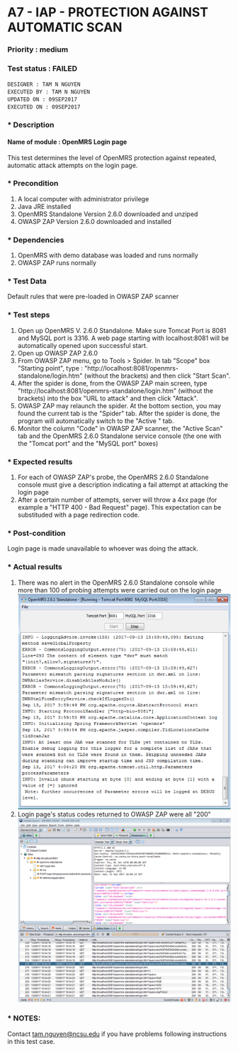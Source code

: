 # A7 - IAP - PROTECTION AGAINST AUTOMATIC SCAN
### Priority : medium
### Test status : FAILED
`DESIGNER : TAM N NGUYEN` <br/>
`EXECUTED BY : TAM N NGUYEN` <br/>
`UPDATED ON : 09SEP2017` <br/>
`EXECUTED ON : 09SEP2017` <br/>

### * Description
#### Name of module : OpenMRS Login page
This test determines the level of OpenMRS protection against repeated, automatic attack attempts on the login page.

### * Precondition
1. A local computer with administrator privilege
2. Java JRE installed
3. OpenMRS Standalone Version 2.6.0 downloaded and unziped
4. OWASP ZAP Version 2.6.0 downloaded and installed

### * Dependencies
1. OpenMRS with demo database was loaded and runs normally
2. OWASP ZAP runs normally

### * Test Data
Default rules that were pre-loaded in OWASP ZAP scanner

### * Test steps
1. Open up OpenMRS V. 2.6.0 Standalone. Make sure Tomcat Port is 8081 and MySQL port is 3316. A web page starting with localhost:8081 will be automatically opened upon successful start.
2. Open up OWASP ZAP 2.6.0
3. From OWASP ZAP menu, go to Tools > Spider. In tab "Scope" box "Starting point", type : "http://localhost:8081/openmrs-standalone/login.htm" (without the brackets) and then click "Start Scan".
4. After the spider is done, from the OWASP ZAP main screen, type "http://localhost:8081/openmrs-standalone/login.htm" (without the brackets) into the box "URL to attack" and then click "Attack".
5. OWASP ZAP may relaunch the spider. At the bottom section, you may found the current tab is the "Spider" tab. After the spider is done, the program will automatically switch to the "Active " tab.
6. Monitor the column "Code" in OWASP ZAP scanner, the "Active Scan" tab and the OpenMRS 2.6.0 Standalone service console (the one with the "Tomcat port" and the "MySQL port" boxes)

### * Expected results
1. For each of OWASP ZAP's probe, the OpenMRS 2.6.0 Standalone console must give a description indicating a fail attempt at attacking the login page
2. After a certain number of attempts, server will throw a 4xx page (for example a "HTTP 400 - Bad Request" page). This expectation can be substituded with a page redirection code.

### * Post-condition
Login page is made unavailable to whoever was doing the attack.

### * Actual results
1. There was no alert in the OpenMRS 2.6.0 Standalone console while more than 100 of probing attempts were carried out on the login page
![alt text](https://github.com/genterist/openMRS-Security/blob/master/1-OWASP-Assesment/Test%20Result/A7-IAP-2.PNG)
2. Login page's status codes returned to OWASP ZAP were all "200"
![alt text](https://github.com/genterist/openMRS-Security/blob/master/1-OWASP-Assesment/Test%20Result/A7-IAP-1.PNG)

### * NOTES:
Contact tam.nguyen@ncsu.edu if you have problems following instructions in this test case.
